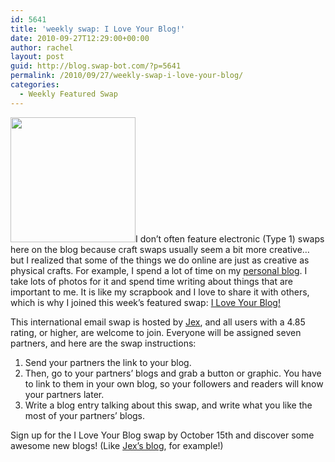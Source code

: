 ```yaml
---
id: 5641
title: 'weekly swap: I Love Your Blog!'
date: 2010-09-27T12:29:00+00:00
author: rachel
layout: post
guid: http://blog.swap-bot.com/?p=5641
permalink: /2010/09/27/weekly-swap-i-love-your-blog/
categories:
  - Weekly Featured Swap
---
```

[<img src="http://blog.swap-bot.com/wp-content/uploads/2010/09/swap.jpg" alt="" title="swap" width="200" height="200" class="alignleft size-full wp-image-5642" srcset="http://blog.swap-bot.com/wp-content/uploads/2010/09/swap-150x150.jpg 150w, http://blog.swap-bot.com/wp-content/uploads/2010/09/swap.jpg 200w" sizes="(max-width: 200px) 100vw, 200px" />](http://www.swap-bot.com/swap/show/73668)I don&#8217;t often feature electronic (Type 1) swaps here on the blog because craft swaps usually seem a bit more creative&#8230; but I realized that some of the things we do online are just as creative as physical crafts. For example, I spend a lot of time on my [personal blog](http://www.rljart.com/blog/). I take lots of photos for it and spend time writing about things that are important to me. It is like my scrapbook and I love to share it with others, which is why I joined this week&#8217;s featured swap: [I Love Your Blog!](http://www.swap-bot.com/swap/show/73668) 

This international email swap is hosted by [Jex](http://www.swap-bot.com/user:jex), and all users with a 4.85 rating, or higher, are welcome to join. Everyone will be assigned seven partners, and here are the swap instructions:

  1. Send your partners the link to your blog.
  2. Then, go to your partners&#8217; blogs and grab a button or graphic. You have to link to them in your own blog, so your followers and readers will know your partners later.
  3. Write a blog entry talking about this swap, and write what you like the most of your partners&#8217; blogs. 

Sign up for the I Love Your Blog swap by October 15th and discover some awesome new blogs! (Like [Jex&#8217;s blog](http://jexyland.blogspot.com/), for example!)